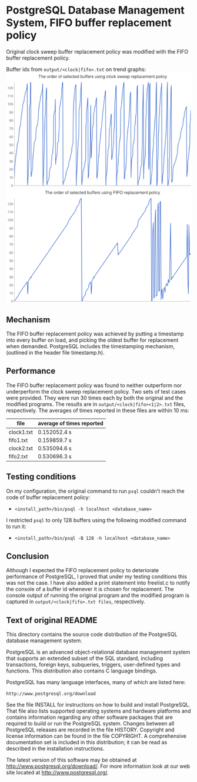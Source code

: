 # PostgreSQL Database Management System, FIFO buffer replacement policy

Original clock sweep buffer replacement policy was modified with the FIFO buffer replacement policy.

Buffer ids from ```output/<clock|fifo>.txt``` on trend graphs:
<img src="output/clock.png">
<img src="output/fifo.png">

Mechanism
---------
The FIFO buffer replacement policy was achieved by putting a timestamp into every buffer on load, and picking the oldest buffer for replacement when demanded. PostgreSQL includes the timestamping mechanism, (outlined in the header file timestamp.h).

Performance
-----------
The FIFO buffer replacement policy was found to neither outperform nor underperform the clock sweep replacement policy. Two sets of test cases were provided. They were run 30 times each by both the original and the modified programs. The results are in ```output/<clock|fifo><1|2>.txt``` files, respectively. The averages of times reported in these files are within 10 ms:

| file       | average of times reported |
| -----------|-------------------------- |
| clock1.txt | 0.152052.4 s              |
| fifo1.txt  | 0.159859.7 s              |
| clock2.txt | 0.535094.6 s              |
| fifo2.txt  | 0.530696.3 s              |

Testing conditions
------------------
On my configuration, the original command to run ```psql``` couldn't reach the code of buffer replacement policy:
* ```<install_path>/bin/psql -h localhost <database_name>```

I restricted ```psql``` to only 128 buffers using the following modified command to run it:
* ```<install_path>/bin/psql -B 128 -h localhost <database_name>```

Conclusion
----------
Although I expected the FIFO replacement policy to deteriorate performance of PostgreSQL, I proved that under my testing conditions this was not the case. I have also added a print statement into freelist.c to notify the console of a buffer id whenever it is chosen for replacement. The console output of running the original program and the modified program is captured in ```output/<clock|fifo>.txt files```, respectively.

Text of original README
-----------------------

This directory contains the source code distribution of the PostgreSQL
database management system.

PostgreSQL is an advanced object-relational database management system
that supports an extended subset of the SQL standard, including
transactions, foreign keys, subqueries, triggers, user-defined types
and functions.  This distribution also contains C language bindings.

PostgreSQL has many language interfaces, many of which are listed here:

	http://www.postgresql.org/download

See the file INSTALL for instructions on how to build and install
PostgreSQL.  That file also lists supported operating systems and
hardware platforms and contains information regarding any other
software packages that are required to build or run the PostgreSQL
system.  Changes between all PostgreSQL releases are recorded in the
file HISTORY.  Copyright and license information can be found in the
file COPYRIGHT.  A comprehensive documentation set is included in this
distribution; it can be read as described in the installation
instructions.

The latest version of this software may be obtained at
http://www.postgresql.org/download/.  For more information look at our
web site located at http://www.postgresql.org/.
